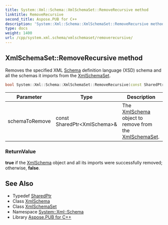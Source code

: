 ```yaml
---
title: System::Xml::Schema::XmlSchemaSet::RemoveRecursive method
linktitle: RemoveRecursive
second_title: Aspose.PUB for C++
description: 'System::Xml::Schema::XmlSchemaSet::RemoveRecursive method. Removes the specified XML Schema definition language (XSD) schema and all the schemas it imports from the XmlSchemaSet in C++.'
type: docs
weight: 1400
url: /cpp/system.xml.schema/xmlschemaset/removerecursive/
---
```

## XmlSchemaSet::RemoveRecursive method


Removes the specified XML [Schema](../../) definition language (XSD) schema and all the schemas it imports from the [XmlSchemaSet](../).

```cpp
bool System::Xml::Schema::XmlSchemaSet::RemoveRecursive(const SharedPtr<XmlSchema> &schemaToRemove)
```


| Parameter | Type | Description |
| --- | --- | --- |
| schemaToRemove | const SharedPtr\<XmlSchema\>\& | The [XmlSchema](../../xmlschema/) object to remove from the [XmlSchemaSet](../). |

### ReturnValue

**true** if the [XmlSchema](../../xmlschema/) object and all its imports were successfully removed; otherwise, **false**.

## See Also

* Typedef [SharedPtr](../../../system/sharedptr/)
* Class [XmlSchema](../../xmlschema/)
* Class [XmlSchemaSet](../)
* Namespace [System::Xml::Schema](../../)
* Library [Aspose.PUB for C++](../../../)
